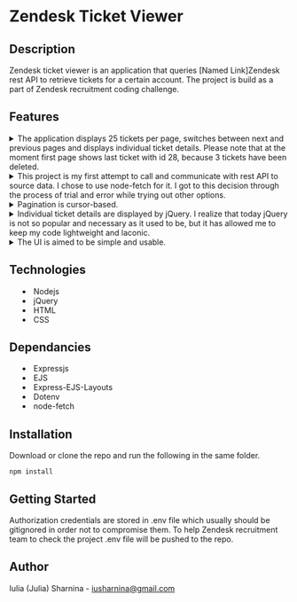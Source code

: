 # Zendesk Ticket Viewer #

## Description
Zendesk ticket viewer is an application that queries [Named Link]Zendesk rest API to retrieve tickets for a certain account. The project is build as a part of Zendesk recruitment coding challenge.



## Features
<details>
           <summary>The application displays 25 tickets per page, switches between next and previous pages and displays individual ticket details. Please note that at the moment first page shows last ticket with id 28, because 3 tickets have been deleted.
<details>
           <summary>This project is my first attempt to call and communicate with rest API to source data. I chose to use node-fetch for it. I got to this decision through the process of trial and error while trying out other options.
<details>
           <summary>Pagination is cursor-based.
<details>
           <summary>Individual ticket details are displayed by jQuery. I realize that today jQuery is not so popular and necessary as it used to be, but it has allowed me to keep my code lightweight and laconic. 
<details>
           <summary>The UI is aimed to be simple and usable.


## Technologies
* Nodejs
* jQuery
* HTML
* CSS



## Dependancies
* Expressjs
* EJS
* Express-EJS-Layouts
* Dotenv
* node-fetch


## Installation

Download or clone the repo and run the following in the same folder.

`npm install`



## Getting Started

Authorization credentials are stored in .env file which usually should be gitignored in order not to compromise them. To help Zendesk recruitment team to check the project .env file will be pushed to the repo. 


## Author
Iulia (Julia) Sharnina - iusharnina@gmail.com
